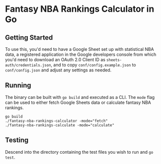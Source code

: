 # Fantasy NBA Rankings Calculator in Go

## Getting Started

To use this, you'd need to have a Google Sheet set up with statistical NBA data, a registered application in the Google developers console from which you'd need to download an OAuth 2.0 Client ID as `sheets-auth/credentials.json`, and to copy `conf/config.example.json` to `conf/config.json` and adjust any settings as needed.

## Running

The binary can be built with `go build` and executed as a CLI. The `mode` flag can be used to either fetch Google Sheets data or calculate fantasy NBA rankings.

```
go build
./fantasy-nba-rankings-calculator -mode="fetch"
./fantasy-nba-rankings-calculate -mode="calculate"
```

## Testing

Descend into the directory containing the test files you wish to run and `go test`.
